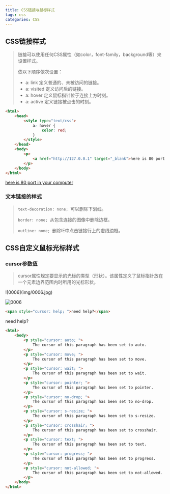 ```yaml
---
title: CSS链接与鼠标样式
tags: css
categories: CSS
---
```


## CSS链接样式

> 链接可以使用任何CSS属性（如color，font-family，background等）来设置样式。
>
> 依以下顺序依次设置：
>
> - a: link 定义普通的、未被访问的链接。
> - a: visited 定义访问后的链接。
> - a: hover 定义鼠标指针位于连接上方时刻。
> - a: active 定义链接被点击的时刻。

```html
<html>
    <head>
        <style type="text/css">
            a: hover {
                color: red; 
            }
        </style>
    </head>
    <body>
        <p>
            <a href="http://127.0.0.1" target="_blank">here is 80 port in your computer</a>
        </p>
    </body>
</html>
```

<p><a a:hover="red" href="http://127.0.0.1" target="_blank">here is 80 port in your computer</a></p>

### 文本链接的样式

> `text-decoration: none; `可以删除下划线。
>
> `border: none; `从包含连接的图像中删除边框。
>
> `outline: none; `删除IE中点击链接行上的虚线边框。

## CSS自定义鼠标光标样式

### cursor参数值

> cursor属性规定要显示的光标的类型（形状）。该属性定义了鼠标指针放在一个元素边界范围内时所用的光标形状。

\![0006]\(img/0006.jpg)

![0006](https://i.loli.net/2021/01/29/ybWl2Pa9GdMpgJL.jpg)

```html
<span style="cursor: help; ">need help?</span>
```

<span style="cursor: help; ">need help?</span>

```html
<html>
    <body>
        <p style="cursor: auto; ">
            The cursor of this paragraph has been set to auto.
        </p>
        <p style="cursor: move; ">
            The cursor of this paragraph has been set to move.
        </p>
        <p style="cursor: wait; ">
            The cursor of this paragraph has been set to wait.
        </p>
        <p style="cursor: pointer; ">
            The cursor of this paragraph has been set to pointer.
        </p>
        <p style="cursor: no-drop; ">
            The cursor of this paragraph has been set to no-drop.
        </p>
        <p style="cursor: s-resize; ">
            The cursor of this paragraph has been set to s-resize.
        </p>
        <p style="cursor: crosshair; ">
            The cursor of this paragraph has been set to crosshair.
        </p>
        <p style="cursor: text; ">
            The cursor of this paragraph has been set to text.
        </p>
        <p style="cursor: progress; ">
            The cursor of this paragraph has been set to progress.
        </p>
        <p style="cursor: not-allowed; ">
            The cursor of this paragraph has been set to not-allowed.
        </p>
    </body>
</html>
```